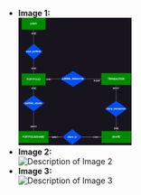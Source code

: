 <ul>
  <li>
    <strong>Image 1:</strong>
    <br>
    <img src="/BasicErDiagram.png" alt="Basic Representation of Entities and Relationships" width="200">
  </li>
  <li>
    <strong>Image 2:</strong>
    <br>
    <img src="URL_to_image_2" alt="Description of Image 2" width="200">
  </li>
  <li>
    <strong>Image 3:</strong>
    <br>
    <img src="URL_to_image_3" alt="Description of Image 3" width="200">
  </li>
</ul>
